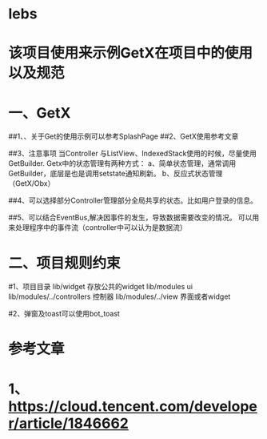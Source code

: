 # lebs

# 该项目使用来示例GetX在项目中的使用以及规范

# 一、GetX
##1、、关于Get的使用示例可以参考SplashPage
##2、GetX使用参考文章

##3、注意事项
当Controller 与ListView、IndexedStack使用的时候，尽量使用GetBuilder.
Getx中的状态管理有两种方式：
a、简单状态管理，通常调用GetBuilder，底层是也是调用setstate通知刷新。
b、反应式状态管理（GetX/Obx）

##4、可以选择部分Controller管理部分全局共享的状态。比如用户登录的信息。

##5、可以结合EventBus,解决因事件的发生，导致数据需要改变的情况。
可以用来处理程序中的事件流（controller中可以认为是数据流）

# 二、项目规则约束
#1、项目目录
lib/widget 存放公共的widget
lib/modules ui
lib/modules/../controllers 控制器
lib/modules/../view  界面或者widget

#2、弹窗及toast可以使用bot_toast



# 参考文章
# 1、https://cloud.tencent.com/developer/article/1846662